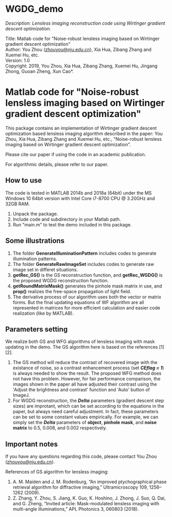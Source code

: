 # WGDG_demo
*Description: Lensless imaging reconstruction code using Wirtinger gradient descent optimization. <br>*

Title: Matlab code for "Noise-robust lensless imaging based on Wirtinger gradient descent optimization" <br>
Author: You Zhou (zhouyou@nju.edu.cn), Xia Hua, Zibang Zhang and Xuemei Hu, etc. <br>
Version: 1.0 <br>
Copyright: 2019, You Zhou, Xia Hua, Zibang Zhang, Xuemei Hu, Jingang Zhong, Guoan Zheng, Xun Cao*. <br>

# Matlab code for "Noise-robust lensless imaging based on Wirtinger gradient descent optimization"
This package contains an implementation of Wirtinger gradient descent optimization based lensless imaging algorithm 
described in the paper: You Zhou, Xia Hua, Zibang Zhang and Xuemei Hu, etc., "Noise-robust lensless imaging 
based on Wirtinger gradient descent optimization". <br>

Please cite our paper if using the code in an academic publication. <br>

For algorithmic details, please refer to our paper. <br>

## How to use
The code is tested in MATLAB 2014b and 2018a (64bit) under the MS Windows 10 64bit version with
Intel Core i7-8700 CPU @ 3.20GHz and 32GB RAM. <br>

1. Unpack the package.
2. Include code and subdirectory in your Matlab path.
3. Run "main.m" to test the demo included in this package.

## Some illustrations
1. The folder **GenerateIlluminationPattern** includes codes to generate illumination patterns.
2. The folder **GenerateRawImageSet** includes codes to generate raw image set in differet situations.
3. **getRec_GS()** is the GS reconstruction function, and **getRec_WGDG()** is the proposed WGDG 
reconstruction function.
4. **getRoundMatrixMask()** generates the pinhole mask matrix in use, and **prop()** realizes the 
free-space propagation of light field.
5. The derivative process of our algorithm uses both the vector or matrix forms. But the final updating equations
of WF algorithm are all represented in matrices for more efficient calculation and easier code realization 
(like by MATLAB).

## Parameters setting
We realize both GS and WFG algorithms of lensless imaging with mask updating in the demo. The GS 
algorithm here is based on the references [1][2]. <br>
1. The GS method will reduce the contrast of recovered image with the existance of noise, so a contrast 
enhancement process (set ***CEflag = 1***) is always needed to show the result. The proposed WFG method 
does not have this problem. However, for fair performance comparison, the images shown in the paper all 
have adjusted their contrast using the 'Adjust the brightness and contrast' function and 'Auto' button 
of ImageJ. 
2. For WGDG reconstruction, the ***Delta*** parameters (gradient descent step sizes) are improtant, which 
can be set according to the equations in the paper, but always need careful adjustment. In fact, these 
parameters can be set to some constant values empirically. For example, we can simply set the ***Delta*** 
parameters of **object**, **pinhole mask**, and **noise matrix** to 0.5, 0.008, and 0.002 respectively. 

## Important notes
If you have any questions regarding this code, please contact You Zhou (zhouyou@nju.edu.cn).

References of GS algorithm for lensless imaging: <br>
1. A. M. Maiden and J. M. Rodenburg, “An improved ptychographical phase retrieval algorithm for diffractive imaging,”
Ultramicroscopy 109, 1256–1262 (2009).
2. Z. Zhang, Y. Zhou, S. Jiang, K. Guo, K. Hoshino, J. Zhong, J. Suo, Q. Dai, and G. Zheng, “Invited article:
Mask-modulated lensless imaging with multi-angle illuminations,” APL Photonics 3, 060803 (2018).
